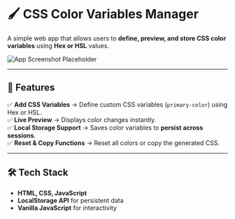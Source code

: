 # 🖌 CSS Color Variables Manager

A simple web app that allows users to **define, preview, and store CSS color variables** using **Hex or HSL** values.

![App Screenshot Placeholder](https://via.placeholder.com/800x400?text=App+Screenshot)

---

## 🚀 Features

✅ **Add CSS Variables** → Define custom CSS variables (`primary-color`) using Hex or HSL.  
✅ **Live Preview** → Displays color changes instantly.  
✅ **Local Storage Support** → Saves color variables to **persist across sessions**.  
✅ **Reset & Copy Functions** → Reset all colors or copy the generated CSS.  

---

## 🛠️ Tech Stack

- **HTML, CSS, JavaScript**
- **LocalStorage API** for persistent data
- **Vanilla JavaScript** for interactivity

